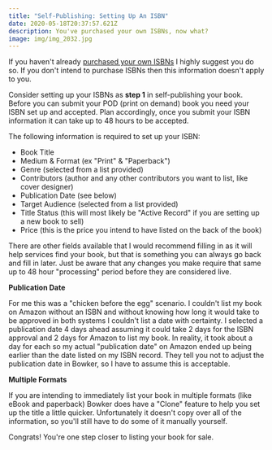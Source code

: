 ```yaml
---
title: "Self-Publishing: Setting Up An ISBN"
date: 2020-05-18T20:37:57.621Z
description: You've purchased your own ISBNs, now what?
image: img/img_2032.jpg
---
```

If you haven't already [purchased your own ISBNs](/post/self-publishing-purchasing-isbns/) I highly suggest you do so. If you don't intend to purchase ISBNs then this information doesn't apply to you.

Consider setting up your ISBNs as **step 1** in self-publishing your book. Before you can submit your POD (print on demand) book you need your ISBN set up and accepted. Plan accordingly, once you submit your ISBN information it can take up to 48 hours to be accepted.

The following information is required to set up your ISBN:

* Book Title
* Medium & Format (ex "Print" & "Paperback")
* Genre (selected from a list provided)
* Contributors (author and any other contributors you want to list, like cover designer)
* Publication Date (see below)
* Target Audience (selected from a list provided)
* Title Status (this will most likely be "Active Record" if you are setting up a new book to sell)
* Price (this is the price you intend to have listed on the back of the book)

There are other fields available that I would recommend filling in as it will help services find your book, but that is something you can always go back and fill in later. Just be aware that any changes you make require that same up to 48 hour "processing" period before they are considered live.

**Publication Date**

For me this was a "chicken before the egg" scenario. I couldn't list my book on Amazon without an ISBN and without knowing how long it would take to be approved in both systems I couldn't list a date with certainty. I selected a publication date 4 days ahead assuming it could take 2 days for the ISBN approval and 2 days for Amazon to list my book. In reality, it took about a day for each so my actual "publication date" on Amazon ended up being earlier than the date listed on my ISBN record. They tell you not to adjust the publication date in Bowker, so I have to assume this is acceptable.

**Multiple Formats**

If you are intending to immediately list your book in multiple formats (like eBook and paperback) Bowker does have a "Clone" feature to help you set up the title a little quicker. Unfortunately it doesn't copy over all of the information, so you'll still have to do some of it manually yourself.

Congrats! You're one step closer to listing your book for sale.